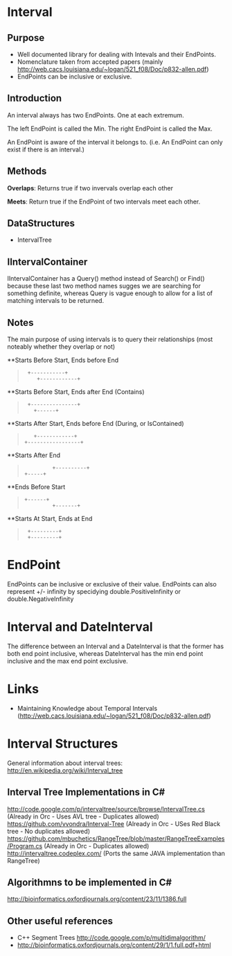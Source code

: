 ﻿# Interval

## Purpose

- Well documented library for dealing with Intevals and their EndPoints.
- Nomenclature taken from accepted papers (mainly http://web.cacs.louisiana.edu/~logan/521_f08/Doc/p832-allen.pdf)
- EndPoints can be inclusive or exclusive.

## Introduction

An interval always has two EndPoints. One at each extremum.

The left EndPoint is called the Min.
The right EndPoint is called the Max.

An EndPoint is aware of the interval it belongs to.
(i.e. An EndPoint can only exist if there is an interval.)

## Methods

**Overlaps**: Returns true if two invervals overlap each other

**Meets**: Return true if the EndPoint of two intervals meet each other.

## DataStructures

- IntervalTree

## IIntervalContainer

IIntervalContainer has a Query() method instead of Search() or Find() because these last two method names sugges we are searching for something definite, whereas Query is vague enough to
allow for a list of matching intervals to be returned.

## Notes

The main purpose of using intervals is to query their relationships (most noteably whether they overlap or not)

**Starts Before Start, Ends before End
>      +-----------+
>         +------------+

**Starts Before Start, Ends after End (Contains)
>      +---------------+
>        +------+


**Starts After Start, Ends before End (During, or IsContained)
>        +------------+
>     +-----------------+

**Starts After End
>              +----------+
>     +-----+

**Ends Before Start
>     +------+
>              +-------+

**Starts At Start, Ends at End
>      +---------+
>      +---------+

# EndPoint

EndPoints can be inclusive or exclusive of their value.
EndPoints can also represent +/- infinity by specidying double.PositiveInfinity or double.NegativeInfinity

# Interval<DateTime> and DateInterval

The difference between an Interval<DateTime> and a DateInterval is that the former has both end point inclusive, whereas DateInterval has the min end point inclusive and the max end point exclusive.

# Links

- Maintaining Knowledge about Temporal Intervals (http://web.cacs.louisiana.edu/~logan/521_f08/Doc/p832-allen.pdf)

# Interval Structures

General information about interval trees: http://en.wikipedia.org/wiki/Interval_tree

## Interval Tree Implementations in C#

http://code.google.com/p/intervaltree/source/browse/IntervalTree.cs (Already in Orc - Uses AVL tree - Duplicates allowed)
https://github.com/vvondra/Interval-Tree (Already in Orc - USes Red Black tree - No duplicates allowed)
https://github.com/mbuchetics/RangeTree/blob/master/RangeTreeExamples/Program.cs (Already in Orc - Duplicates allowed)
http://intervaltree.codeplex.com/ (Ports the same JAVA implementation than RangeTree)


## Algorithmns to be implemented in C#
http://bioinformatics.oxfordjournals.org/content/23/11/1386.full

## Other useful references
- C++ Segment Trees http://code.google.com/p/multidimalgorithm/
- http://bioinformatics.oxfordjournals.org/content/29/1/1.full.pdf+html
